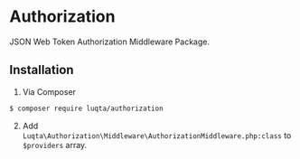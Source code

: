 # Authorization

JSON Web Token Authorization Middleware Package.

## Installation

1. Via Composer

``` bash
$ composer require luqta/authorization
```

2. Add `Luqta\Authorization\Middleware\AuthorizationMiddleware.php:class` to `$providers` array.
